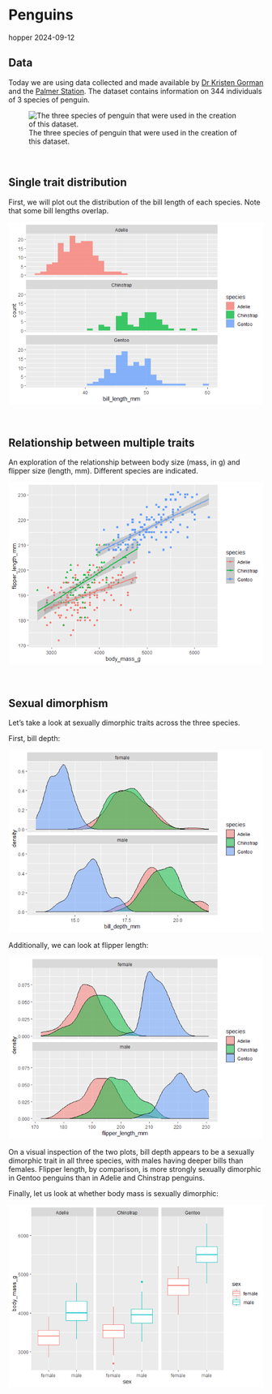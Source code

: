 Penguins
================
hopper
2024-09-12

## Data

Today we are using data collected and made available by [Dr Kristen
Gorman](https://www.uaf.edu/cfos/people/faculty/detail/kristen-gorman.php)
and the [Palmer Station](https://pallter.marine.rutgers.edu/). The
dataset contains information on 344 individuals of 3 species of penguin.

<figure>
<img src="https://www.gabemednick.com/post/penguin/featured.png"
alt="The three species of penguin that were used in the creation of this dataset." />
<figcaption aria-hidden="true">The three species of penguin that were
used in the creation of this dataset.</figcaption>
</figure>

<br>

## Single trait distribution

First, we will plot out the distribution of the bill length of each
species. Note that some bill lengths overlap.

![](Lab3_files/figure-gfm/unnamed-chunk-2-1.png)<!-- -->

<br>

## Relationship between multiple traits

An exploration of the relationship between body size (mass, in g) and
flipper size (length, mm). Different species are indicated.

![](Lab3_files/figure-gfm/unnamed-chunk-3-1.png)<!-- -->

<br>

## Sexual dimorphism

Let’s take a look at sexually dimorphic traits across the three species.

First, bill depth:

![](Lab3_files/figure-gfm/unnamed-chunk-4-1.png)<!-- -->

Additionally, we can look at flipper length:

![](Lab3_files/figure-gfm/unnamed-chunk-5-1.png)<!-- -->

On a visual inspection of the two plots, bill depth appears to be a
sexually dimorphic trait in all three species, with males having deeper
bills than females. Flipper length, by comparison, is more strongly
sexually dimorphic in Gentoo penguins than in Adelie and Chinstrap
penguins.

Finally, let us look at whether body mass is sexually dimorphic:

![](Lab3_files/figure-gfm/unnamed-chunk-6-1.png)<!-- -->
